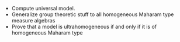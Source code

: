 * Compute universal model.
* Generalize group theoretic stuff to all homogeneous Maharam type measure algebras
* Prove that a model is ultrahomogeneous if and only if it is of homogeneous Maharam type